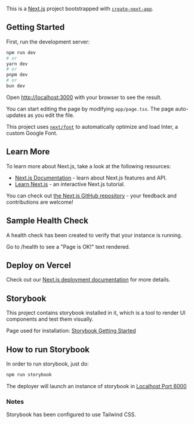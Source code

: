 This is a [Next.js](https://nextjs.org/) project bootstrapped with [`create-next-app`](https://github.com/vercel/next.js/tree/canary/packages/create-next-app).

## Getting Started

First, run the development server:

```bash
npm run dev
# or
yarn dev
# or
pnpm dev
# or
bun dev
```

Open [http://localhost:3000](http://localhost:3000) with your browser to see the result.

You can start editing the page by modifying `app/page.tsx`. The page auto-updates as you edit the file.

This project uses [`next/font`](https://nextjs.org/docs/basic-features/font-optimization) to automatically optimize and load Inter, a custom Google Font.

## Learn More

To learn more about Next.js, take a look at the following resources:

- [Next.js Documentation](https://nextjs.org/docs) - learn about Next.js features and API.
- [Learn Next.js](https://nextjs.org/learn) - an interactive Next.js tutorial.

You can check out [the Next.js GitHub repository](https://github.com/vercel/next.js/) - your feedback and contributions are welcome!

## Sample Health Check

A health check has been created to verify that your instance is running.

Go to /health to see a "Page is OK!" text rendered.

## Deploy on Vercel

Check out our [Next.js deployment documentation](https://nextjs.org/docs/deployment) for more details.

## Storybook

This project contains storybook installed in it, which is a tool to render UI components and test them visually.

Page used for installation: [Storybook Getting Started](https://storybook.js.org/docs/get-started/nextjs#getting-started)

## How to run Storybook

In order to run storybook, just do:

```bash
npm run storybook
```

The deployer will launch an instance of storybook in [Localhost Port 6000](http://localhost:6000)

### Notes

Storybook has been configured to use Tailwind CSS.
